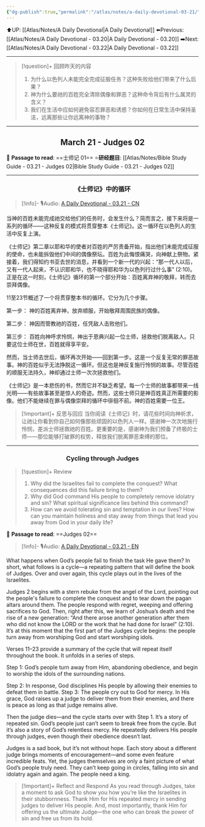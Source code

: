 ```yaml
---
{"dg-publish":true,"permalink":"/atlas/notes/a-daily-devotional-03-21/","noteIcon":""}
---
```


 ⬆️UP: [[Atlas/Notes/A Daily Devotional\|A Daily Devotional]]
⬅️Previous: [[Atlas/Notes/A Daily Devotional - 03.20\|A Daily Devotional - 03.20]]
➡️Next: [[Atlas/Notes/A Daily Devotional - 03.22\|A Daily Devotional - 03.22]]

---

> [!question]+ 回顾昨天的内容
>  1. ⁠为什么以色列人未能完全完成征服任务？这种失败给他们带来了什么后果？
>  2. ⁠神为什么要祂的百姓完全清除偶像和罪恶？这种命令背后有什么属灵的含义？
>  3. 我们在生活中应如何避免容忍罪恶和诱惑？你如何在日常生活中保持圣洁，远离那些让你远离神的事物？



---
## <center>March 21 -  Judges 02</center>

📖 **Passage to read**: ==士师记 01==
⭐**研经题目**: [[Atlas/Notes/Bible Study Guide - 03.21 - Judges 02\|Bible Study Guide - 03.21 - Judges 02]]

---
### <center>《士师记》中的循环</center>

> [!info]- 🎙️Audio: [A Daily Devotional - 03.21 - CN]()

当神的百姓未能完成祂交给他们的任务时，会发生什么？简而言之，接下来将是一系列的循环——这种反复的模式将贯穿整本《士师记》。这一循环在以色列人的生活中反复上演。

《士师记》第二章以耶和华的使者对百姓的严厉责备开始，指出他们未能完成征服的使命，也未能拆毁他们中间的偶像祭坛。百姓为此悔恨痛哭，向神献上祭物。紧接着，我们得知约书亚去世的消息，并看到一个新一代的兴起：“那一代人以后，又有一代人起来，不认识耶和华，也不晓得耶和华为以色列行过什么事” (2:10)。正是在这一时刻，《士师记》循环的第一个部分开始：百姓离弃神的敬拜，转而去崇拜偶像。

11至23节概述了一个将贯穿整本书的循环。它分为几个步骤。

第一步： 神的百姓离弃神，放弃顺服，开始敬拜周围民族的偶像。

第二步： 神因而管教祂的百姓，任凭敌人击败他们。

第三步： 百姓向神呼求怜悯，神出于恩典兴起一位士师，拯救他们脱离敌人。只要这位士师在世，百姓就得享平安。

然而，当士师去世后，循环再次开始——回到第一步。这是一个反复无常的罪恶故事。神的百姓似乎无法挣脱这一循环。但这也是神反复施行怜悯的故事。尽管百姓的顺服无法持久，神却通过士师一次次拯救他们。

《士师记》是一本悲伤的书，然而它并不缺乏希望。每一个士师的故事都带来一线光明——有些故事甚至是惊人的奇迹。然而，这些士师只是神百姓真正所需要的影像。他们不能继续在罪与偶像崇拜的循环中徘徊不前。神的百姓需要一位王。

> [!important]+ 反思与回应
当你阅读《士师记》时，请花些时间向神祈求，让祂让你看到你自己如何像那些顽固的以色列人一样。感谢神一次次地施行怜悯，差派士师拯救祂的百姓。更重要的是，感谢神为我们预备了终极的士师——那位能够打破罪的权势，释放我们脱离罪恶束缚的那位。


---
### <center>Cycling through Judges</center>

> [!question]+ Review
> 1. ⁠Why did the Israelites fail to complete the conquest? What consequences did this failure bring to them?
> 2. Why did God command His people to completely remove idolatry and sin? What spiritual significance lies behind this command?
> 3. How can we avoid tolerating sin and temptation in our lives? How can you maintain holiness and stay away from things that lead you away from God in your daily life?

📖 **Passage to read**: ==Judges 02==

> [!info]- 🎙️Audio: [A Daily Devotional - 03.21 - EN]()  

What happens when God’s people fail to finish the task He gave them? In short, what follows is a cycle—a repeating pattern that will define the book of Judges. Over and over again, this cycle plays out in the lives of the Israelites.

Judges 2 begins with a stern rebuke from the angel of the Lord, pointing out the people's failure to complete the conquest and to tear down the pagan altars around them. The people respond with regret, weeping and offering sacrifices to God. Then, right after this, we learn of Joshua’s death and the rise of a new generation: “And there arose another generation after them who did not know the LORD or the work that he had done for Israel” (2:10). It’s at this moment that the first part of the Judges cycle begins: the people turn away from worshiping God and start worshiping idols.

Verses 11–23 provide a summary of the cycle that will repeat itself throughout the book. It unfolds in a series of steps.

Step 1: God’s people turn away from Him, abandoning obedience, and begin to worship the idols of the surrounding nations.

Step 2: In response, God disciplines His people by allowing their enemies to defeat them in battle.
Step 3: The people cry out to God for mercy. In His grace, God raises up a judge to deliver them from their enemies, and there is peace as long as that judge remains alive.

Then the judge dies—and the cycle starts over with Step 1. It’s a story of repeated sin. God’s people just can’t seem to break free from the cycle. But it’s also a story of God’s relentless mercy. He repeatedly delivers His people through judges, even though their obedience doesn’t last.

Judges is a sad book, but it’s not without hope. Each story about a different judge brings moments of encouragement—and some even feature incredible feats. Yet, the judges themselves are only a faint picture of what God’s people truly need. They can’t keep going in circles, falling into sin and idolatry again and again. The people need a king.

> [!important]+ Reflect and Respond
As you read through Judges, take a moment to ask God to show you how you’re like the Israelites in their stubbornness. Thank Him for His repeated mercy in sending judges to deliver His people. And, most importantly, thank Him for offering us the ultimate Judge—the one who can break the power of sin and free us from its hold.


































